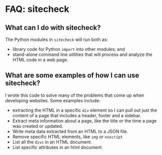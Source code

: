 # FAQ: sitecheck

## What can I do with sitecheck?

The Python modules in `sitecheck` will run both as:

- library code for Python `import` into other modules; and
- stand-alone command line utilities that will process and analyze the HTML code in a web page.

## What are some examples of how I can use sitecheck?

I wrote this code to solve many of the problems that come up when developing websites. Some examples include:

- extracting the HTML in a specific `div` element so I can pull out just the content of a page that includes a header, footer and a sidebar.
- Extract meta information about a page, like the title or the time a page was created or updated.
- Write meta data extracted from an HTML to a JSON file.
- Remove specific HTML elements, like `img` or `noscript`
- List all the `divs` in an HTML document.
- List specific attributes in an html document.
